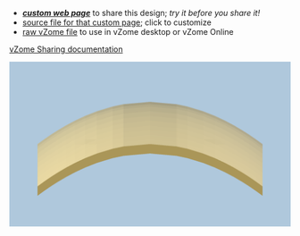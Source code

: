 
 - [***custom web page***][post] to share this design; *try it before you share it!*
 - [source file for that custom page][source]; click to customize
 - [raw vZome file][raw] to use in vZome desktop or vZome Online

[vZome Sharing documentation](https://vzome.github.io/vzome/sharing.html#how-it-works)

![Image](<60-gon field-Paraboloids.png>)


[post]: <https://John-Kostick.github.io/vzome-sharing/2022/03/28/60-gon field-Paraboloids-08-36-45.html>
[source]: <https://github.com/John-Kostick/vzome-sharing/edit/main/_posts/2022-03-28-60-gon field-Paraboloids-08-36-45.md>
[raw]: <https://raw.githubusercontent.com/John-Kostick/vzome-sharing/main/2022/03/28/08-36-45-60-gon field-Paraboloids/60-gon field-Paraboloids.vZome>
